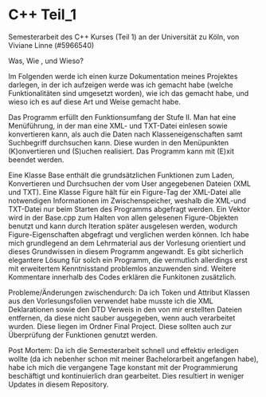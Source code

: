 # C++ Teil_1

Semesterarbeit des C++ Kurses (Teil 1) an der Universität zu Köln, von Viviane Linne (#5966540)

Was, Wie , und Wieso?

Im Folgenden werde ich einen kurze Dokumentation meines Projektes darlegen, in der ich aufzeigen werde was ich gemacht habe (welche Funktionalitäten sind umgesetzt worden), wie ich das gemacht habe, und wieso ich es auf diese Art und Weise gemacht habe.

Das Programm erfüllt den Funktionsumfang der Stufe II. Man hat eine Menüführung, in der man eine XML- und TXT-Datei einlesen sowie konvertieren kann, als auch die Daten nach Klasseneigenschaften samt Suchbegriff durchsuchen kann. Diese wurden in den Menüpunkten (K)onvertieren und (S)uchen realisiert. Das Programm kann mit (E)xit beendet werden.

Eine Klasse Base enthält die grundsätzlichen Funktionen zum Laden, Konvertieren und Durchsuchen der vom User angegebenen Dateien (XML und TXT). Eine Klasse Figure hält für ein Figure-Tag der XML-Datei alle notwendigen Informationen im Zwischenspeicher, weshalb die XML-und TXT-Datei nur beim Starten des Programms abgefragt werden. Ein Vektor wird in der Base.cpp zum Halten von allen gelesenen Figure-Objekten benutzt und kann durch Iteration später ausgelesen werden, wodurch Figure-Eigenschaften abgefragt und verglichen werden können. Ich habe mich grundlegend an dem Lehrmaterial aus der Vorlesung orientiert und dieses Grundwissen in diesem Programm angewandt. Es gibt sicherlich elegantere Lösung für solch ein Programm, die vermutlich allerdings erst mit erweitertem Kenntnisstand problemlos anzuwenden sind.
Weitere Kommentare innerhalb des Codes erklären die Funkitonen zusätzlich.

Probleme/Änderungen zwischendurch:
Da ich Token und Attribut Klassen aus den Vorlesungsfolien verwendet habe musste ich die XML Deklarationen sowie den DTD Verweis
in den von mir erstellten Dateien entfernen, da diese nicht sauber ausgegeben, wenn auch verarbeitet wurden. Diese liegen im Ordner Final Project. Diese sollten auch zur Überprüfung der Funktionen genutzt werden.

Post Mortem:
Da ich die Semesterarbeit schnell und effektiv erledigen wollte (da ich nebenher schon mit meiner Bachelorarbeit angefangen habe), habe ich mich die vergangene Tage konstant mit der Programmierung beschäftigt und kontinuierlich dran gearbeitet. Dies resultiert in weniger
Updates in diesem Repository.

